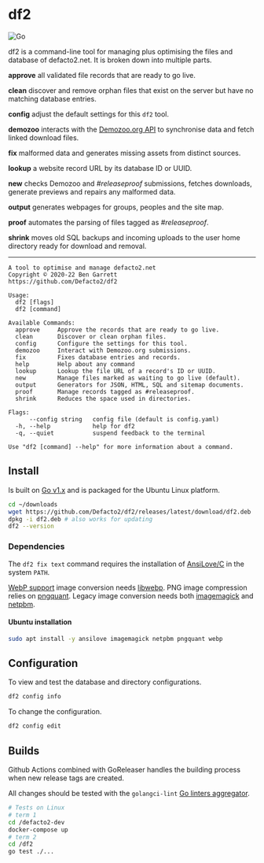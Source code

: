 # df2

![Go](https://github.com/Defacto2/df2/workflows/Go/badge.svg)

df2 is a command-line tool for managing plus optimising the files and database of defacto2.net. It is broken down into multiple parts.

**approve** all validated file records that are ready to go live.

**clean** discover and remove orphan files that exist on the server but have no matching database entries.

**config** adjust the default settings for this `df2` tool.

**demozoo** interacts with the [Demozoo.org API](http://demozoo.org/api/v1/) to synchronise data and fetch linked download files.

**fix** malformed data and generates missing assets from distinct sources.

**lookup** a website record URL by its database ID or UUID.

**new** checks Demozoo and _#releaseproof_ submissions, fetches downloads, generate previews and repairs any malformed data.

**output** generates webpages for groups, peoples and the site map.

**proof** automates the parsing of files tagged as _#releaseproof_.

**shrink** moves old SQL backups and incoming uploads to the user home directory ready for download and removal.

---

```
A tool to optimise and manage defacto2.net
Copyright © 2020-22 Ben Garrett
https://github.com/Defacto2/df2

Usage:
  df2 [flags]
  df2 [command]

Available Commands:
  approve     Approve the records that are ready to go live.
  clean       Discover or clean orphan files.
  config      Configure the settings for this tool.
  demozoo     Interact with Demozoo.org submissions.
  fix         Fixes database entries and records.
  help        Help about any command
  lookup      Lookup the file URL of a record's ID or UUID.
  new         Manage files marked as waiting to go live (default).
  output      Generators for JSON, HTML, SQL and sitemap documents.
  proof       Manage records tagged as #releaseproof.
  shrink      Reduces the space used in directories.

Flags:
      --config string   config file (default is config.yaml)
  -h, --help            help for df2
  -q, --quiet           suspend feedback to the terminal

Use "df2 [command] --help" for more information about a command.
```

## Install

Is built on [Go v1.x](https://golang.org/doc/install) and is packaged for the Ubuntu Linux platform.

```bash
cd ~/downloads
wget https://github.com/Defacto2/df2/releases/latest/download/df2.deb
dpkg -i df2.deb # also works for updating
df2 --version
```

### Dependencies

The `df2 fix text` command requires the installation of [AnsiLove/C](https://github.com/ansilove/ansilove) in the system `PATH`.

[WebP support](https://en.wikipedia.org/wiki/WebP) image conversion needs [libwebp](https://storage.googleapis.com/downloads.webmproject.org/releases/webp/index.html). PNG image compression relies on [pngquant](https://pngquant.org). Legacy image conversion needs both [imagemagick](https://imagemagick.org) and [netpbm](http://netpbm.sourceforge.net/).

#### Ubuntu installation

```bash
sudo apt install -y ansilove imagemagick netpbm pngquant webp
```

## Configuration

To view and test the database and directory configurations.

```bash
df2 config info
```

To change the configuration.

```bash
df2 config edit
```

## Builds

Github Actions combined with GoReleaser handles the building process when new release tags are created.

All changes should be tested with the `golangci-lint` [Go linters aggregator](https://golangci-lint.run/).

```sh
# Tests on Linux
# term 1
cd /defacto2-dev
docker-compose up
# term 2
cd /df2
go test ./...
```
